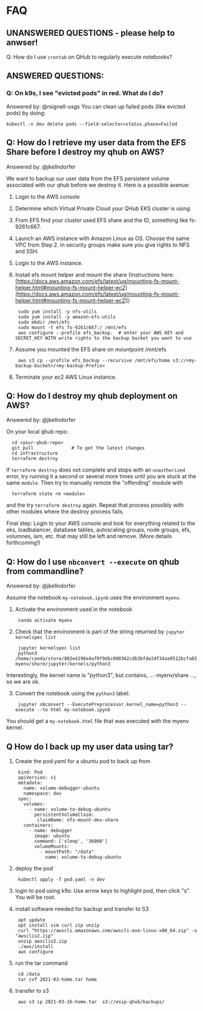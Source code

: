 # FAQ

## UNANSWERED QUESTIONS - please help to anwser!

Q: How do I use `crontab` on QHub to regularly execute notebooks?


## ANSWERED QUESTIONS:
### Q: On k9s, I see "evicted pods" in red.  What do I do?
Answered by: @rsignell-usgs
You can clean up failed pods (like evicted pods) by doing:
```
kubectl -n dev delete pods --field-selector=status.phase=Failed
```
## Q: How do I retrieve my user data from the EFS Share before I destroy my qhub on AWS?
Answered by: @jkellndorfer

We want to backup our user data from the EFS persistent volume associated with our qhub before we destroy it. Here is a possible avenue:

1. Login to the AWS console
2. Determine which Virtual Private Cloud your QHub EKS cluster is using.
3. From EFS find your cluster used EFS share and the ID, something like fs-9261c667.
3. Launch an AWS instance with Amazon Linux as OS. Choose the same VPC from Step 2. In security groups make sure you give rights to NFS and SSH.
4. Login to the AWS instance.
5. Install efs mount helper and mount the share (Instructions here: [https://docs.aws.amazon.com/efs/latest/ug/mounting-fs-mount-helper.html#mounting-fs-mount-helper-ec2](https://docs.aws.amazon.com/efs/latest/ug/mounting-fs-mount-helper.html#mounting-fs-mount-helper-ec2)): 

        sudo yum install -y nfs-utils
        sudo yum install -y amazon-efs-utils
        sudo mkdir /mnt/efs
        sudo mount -t efs fs-9261c667:/ /mnt/efs
        aws configure --profile efs_backup.  # enter your AWS KEY and SECRET_KEY WITH write rights to the backup bucket you want to use
     
6. Assume you mounted the EFS share on mountpoint /mnt/efs
        
        aws s3 cp --profile efs_backup --recursive /mnt/efs/home s3://<my-backup-bucket>/<my-backup-Prefix>
        
7. Terminate your ec2 AWS Linux instance.


## Q: How do I destroy my qhub deployment on AWS?
Answered by: @jkellndorfer

On your local qhub repo:

      cd <your-qhub-repo>
      git pull              # To get the latest changes 
      cd infrastructure
      terraform destroy
      

If `terraform destroy` does not complete and stops with an `unauthorized` error, try running it a second or several more times until you are stuck at the same `module`. Then try to manually remote the "offending" module with

      terraform state rm <module>

and the try `terraform destroy` again. Repeat that process possibly with other modules where the destroy process fails.

Final step: Login to your AWS console and look for everything related to the eks, loadbalancer, database tables, autoscaling groups, node groups, efs, volumnes, iam, etc. that may still be left and remove. (More details forthcoming!)


## Q: How do I use `nbconvert --execute` on qhub from commandline?
Answered by: @jkellndorfer

Assume the notebook `my-notebook.ipynb` uses the environment `myenv`.

1. Activate the environment used in the notebook

        conda activate myenv

2. Check that the environment is part of the string returned by `jupyter kernelspec list`

        jupyter kernelspec list
        python3    /home/conda/store/802e4196e4af0f9dbc000362cdb3bfde2df34aa9512bcfa6511c384ccef4518f-myenv/share/jupyter/kernels/python3
      
Interestingly, the kernel name is "python3", but contains,  ...-myenv/share ..., so we are ok.

3. Convert the notebook using the `python3` label:

        jupyter nbconvert --ExecutePreprocessor.kernel_name=python3 --execute --to html my-notebook.ipynb
      
You should get a `my-notebook.html` file that was executed with the myenv kernel. 

## Q How do I back up my user data using tar?

1. Create the pod.yaml for a ubuntu pod to back up from

        kind: Pod
        apiVersion: v1
        metadata:
          name: volume-debugger-ubuntu
          namespace: dev
        spec:
          volumes:
            - name: volume-to-debug-ubuntu
              persistentVolumeClaim:
               claimName: nfs-mount-dev-share
          containers:
            - name: debugger
              image: ubuntu
              command: ['sleep', '36000']
              volumeMounts:
                - mountPath: "/data"
                  name: volume-to-debug-ubuntu
   
2. deploy the pod

        kubectl apply -f pod.yaml -n dev
4. login to pod using k9s: Use arrow keys to highlight pod, then click "s".  You will be root.
5. install software needed for backup and transfer to S3
 
        apt update
        apt install vim curl zip unzip
        curl "https://awscli.amazonaws.com/awscli-exe-linux-x86_64.zip" -o "awscliv2.zip"
        unzip awscliv2.zip
        ./aws/install
        aws configure
6. run the tar command

        cd /data
        tar cvf 2021-03-home.tar home
8. transfer to s3
        
        aws s3 cp 2021-03-16-home.tar  s3://esip-qhub/backups/

